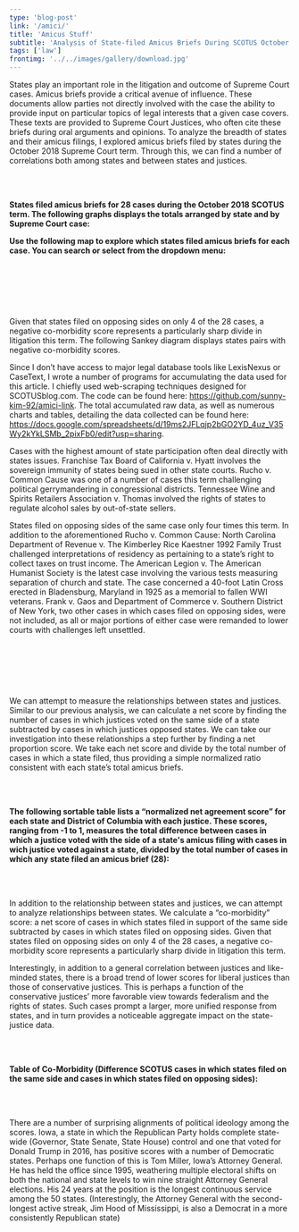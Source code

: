 ```yaml
---
type: 'blog-post'
link: '/amici/'
title: 'Amicus Stuff'
subtitle: 'Analysis of State-filed Amicus Briefs During SCOTUS October 2018 Term'
tags: ['law']
frontimg: '../../images/gallery/download.jpg'
---
```


States play an important role in the litigation and outcome of Supreme Court cases. Amicus briefs provide a critical avenue of influence. These documents allow parties not directly involved with the case the ability to provide input on particular topics of legal interests that a given case covers. These texts are provided to Supreme Court Justices, who often cite these briefs during oral arguments and opinions. To analyze the breadth of states and their amicus filings, I explored amicus briefs filed by states during the October 2018 Supreme Court term. Through this, we can find a number of correlations both among states and between states and justices.

<br></br>

**States filed amicus briefs for 28 cases during the October 2018 SCOTUS term. The following graphs displays the totals arranged by state and by Supreme Court case:**

<amici-total-bar></amici-total-bar>
<case-bar></case-bar>

**Use the following map to explore which states filed amicus briefs for each case. You can search or select from the dropdown menu:**

<us-case-map></us-case-map>

<br></br>

<br></br>

Given that states filed on opposing sides on only 4 of the 28 cases, a negative co-morbidity score represents a particularly sharp divide in litigation this term. The following Sankey diagram displays states pairs with negative co-morbidity scores.

Since I don’t have access to major legal database tools like LexisNexus or CaseText, I wrote a number of programs for accumulating the data used for this article. I chiefly used web-scraping techniques designed for SCOTUSblog.com. The code can be found here: https://github.com/sunny-kim-92/amici-link. The total accumulated raw data, as well as numerous charts and tables, detailing the data collected can be found here: https://docs.google.com/spreadsheets/d/19ms2JFLqjp2bGO2YD_4uz_V35Wy2kYkLSMb_2pixFb0/edit?usp=sharing.

Cases with the highest amount of state participation often deal directly with states issues. Franchise Tax Board of California v. Hyatt involves the sovereign immunity of states being sued in other state courts. Rucho v. Common Cause was one of a number of cases this term challenging political gerrymandering in congressional districts. Tennessee Wine and Spirits Retailers Association v. Thomas involved the rights of states to regulate alcohol sales by out-of-state sellers.

States filed on opposing sides of the same case only four times this term. In addition to the aforementioned Rucho v. Common Cause: North Carolina Department of Revenue v. The Kimberley Rice Kaestner 1992 Family Trust challenged interpretations of residency as pertaining to a state’s right to collect taxes on trust income. The American Legion v. The American Humanist Society is the latest case involving the various tests measuring separation of church and state. The case concerned a 40-foot Latin Cross erected in Bladensburg, Maryland in 1925 as a memorial to fallen WWI veterans. Frank v. Gaos and Department of Commerce v. Southern District of New York, two other cases in which cases filed on opposing sides, were not included, as all or major portions of either case were remanded to lower courts with challenges left unsettled.

<both-bar></both-bar>

<br></br>

<br></br>

We can attempt to measure the relationships between states and justices. Similar to our previous analysis, we can calculate a net score by finding the number of cases in which justices voted on the same side of a state subtracted by cases in which justices opposed states. We can take our investigation into these relationships a step further by finding a net proportion score. We take each net score and divide by the total number of cases in which a state filed, thus providing a simple normalized ratio consistent with each state’s total amicus briefs.

<br></br>

**The following sortable table lists a “normalized net agreement score” for each state and District of Columbia with each justice. These scores, ranging from -1 to 1, measures the total difference between cases in which a justice voted with the side of a state's amicus filing with cases in wich justice voted against a state, divided by the total number of cases in which any state filed an amicus brief (28):**

<justice-table></justice-table>

<br></br>

In addition to the relationship between states and justices, we can attempt to analyze relationships between states. We calculate a “co-morbidity” score: a net score of cases in which states filed in support of the same side subtracted by cases in which states filed on opposing sides. Given that states filed on opposing sides on only 4 of the 28 cases, a negative co-morbidity score represents a particularly sharp divide in litigation this term.

Interestingly, in addition to a general correlation between justices and like-minded states, there is a broad trend of lower scores for liberal justices than those of conservative justices. This is perhaps a function of the conservative justices’ more favorable view towards federalism and the rights of states. Such cases prompt a larger, more unified response from states, and in turn provides a noticeable aggregate impact on the state-justice data.

<br></br>

**Table of Co-Morbidity (Difference SCOTUS cases in which states filed on the same side and cases in which states filed on opposing sides):**

<comorb-table></comorb-table>

<sankey-chart></sankey-chart>

<br></br>

There are a number of surprising alignments of political ideology among the scores. Iowa, a state in which the Republican Party holds complete state-wide (Governor, State Senate, State House) control and one that voted for Donald Trump in 2016, has positive scores with a number of Democratic states. Perhaps one function of this is Tom Miller, Iowa’s Attorney General. He has held the office since 1995, weathering multiple electoral shifts on both the national and state levels to win nine straight Attorney General elections. His 24 years at the position is the longest continuous service among the 50 states. (Interestingly, the Attorney General with the second-longest active streak, Jim Hood of Mississippi, is also a Democrat in a more consistently Republican state)